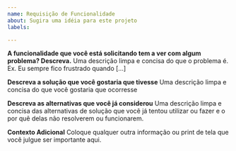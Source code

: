 ```yaml
---
name: Requisição de Funcionalidade
about: Sugira uma idéia para este projeto
labels: 

---
```


**A funcionalidade que você está solicitando tem a ver com algum problema? Descreva.**
Uma descrição limpa e concisa do que o problema é. Ex. Eu sempre fico frustrado quando [...]

**Descreva a solução que você gostaria que tivesse**
Uma descrição limpa e concisa do que você gostaria que ocorresse

**Descreva as alternativas que você já considerou**
Uma descrição limpa e concisa das alternativas de solução que você já tentou utilizar ou fazer e o por quê delas não resolverem ou funcionarem.

**Contexto Adicional**
Coloque qualquer outra informação ou print de tela que você julgue ser importante aqui.
